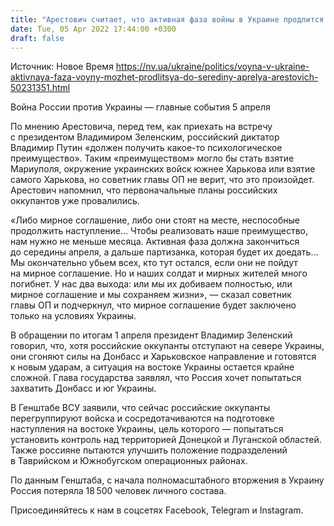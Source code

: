 ```yaml
---
title: "Арестович считает, что активная фаза войны в Украине продлится до середины апреля"
date: Tue, 05 Apr 2022 17:44:00 +0300
draft: false
---
```

Источник: Новое Время https://nv.ua/ukraine/politics/voyna-v-ukraine-aktivnaya-faza-voyny-mozhet-prodlitsya-do-serediny-aprelya-arestovich-50231351.html


 Война России против Украины — главные события 5 апреля

По мнению Арестовича, перед тем, как приехать на встречу с президентом Владимиром Зеленским, российский диктатор Владимир Путин «должен получить какое-то психологическое преимущество». Таким «преимуществом» могло бы стать взятие Мариуполя, окружение украинских войск южнее Харькова или взятие самого Харькова, но советник главы ОП не верит, что это произойдет. Арестович напомнил, что первоначальные планы российских оккупантов уже провалились.

«Либо мирное соглашение, либо они стоят на месте, неспособные продолжить наступление… Чтобы реализовать наше преимущество, нам нужно не меньше месяца. Активная фаза должна закончиться до середины апреля, а дальше партизанка, которая будет их доедать… Мы окончательно убьем всех, кто тут остался, если они не пойдут на мирное соглашение. Но и наших солдат и мирных жителей много погибнет. У нас два выхода: или мы их добиваем полностью, или мирное соглашение и мы сохраняем жизни», — сказал советник главы ОП и подчеркнул, что мирное соглашение будет заключено только на условиях Украины.

В обращении по итогам 1 апреля президент Владимир Зеленский говорил, что, хотя российские оккупанты отступают на севере Украины, они сгоняют силы на Донбасс и Харьковское направление и готовятся к новым ударам, а ситуация на востоке Украины остается крайне сложной. Глава государства заявлял, что Россия хочет попытаться захватить Донбасс и юг Украины.

В Генштабе ВСУ заявили, что сейчас российские оккупанты перегруппируют войска и сосредотачиваются на подготовке наступления на востоке Украины, цель которого — попытаться установить контроль над территорией Донецкой и Луганской областей. Также россияне пытаются улучшить положение подразделений в Таврийском и Южнобугском операционных районах.

По данным Генштаба, с начала полномасштабного вторжения в Украину Россия потеряла 18 500 человек личного состава.

Присоединяйтесь к нам в соцсетях Facebook, Telegram и Instagram.
